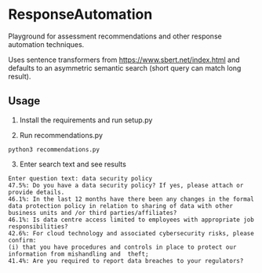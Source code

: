 # ResponseAutomation
Playground for assessment recommendations and other response automation techniques.

Uses sentence transformers from https://www.sbert.net/index.html and defaults to an asymmetric semantic search (short query can match long result).

## Usage
1. Install the requirements and run setup.py

2. Run recommendations.py

``` python3 recommendations.py ```

3. Enter search text and see results
```
Enter question text: data security policy
47.5%: Do you have a data security policy? If yes, please attach or provide details.
46.1%: In the last 12 months have there been any changes in the formal data protection policy in relation to sharing of data with other business units and /or third parties/affiliates?
46.1%: Is data centre access limited to employees with appropriate job responsibilities?
42.6%: For cloud technology and associated cybersecurity risks, please confirm:
(i) that you have procedures and controls in place to protect our information from mishandling and  theft;
41.4%: Are you required to report data breaches to your regulators?
```

